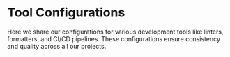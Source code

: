 # Tool Configurations

Here we share our configurations for various development tools like linters, formatters, and CI/CD pipelines. These configurations ensure consistency and quality across all our projects.
